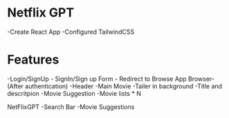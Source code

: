 # Netflix GPT

-Create React App
-Configured TailwindCSS

# Features

-Login/SignUp
    - SignIn/Sign up Form
    - Redirect to Browse App
Browser-(After authentication)
    -Header
    -Main Movie
        -Tailer in background
        -Title and descritpion
        -Movie Suggestion
            -Movie lists * N

NetFlixGPT
    -Search Bar
    -Movie Suggestions
